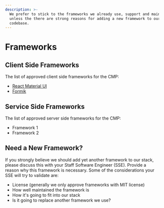 ```yaml
---
description: >-
  We prefer to stick to the frameworks we already use, support and maintain
  unless the there are strong reasons for adding a new framework to our
  codebase.
---
```


# Frameworks

## Client Side Frameworks

The list of approved client side frameworks for the CMP:

* [React Material UI](https://material-ui.com/)
* [Formik](https://formik.org/)

## Service Side Frameworks

The list of approved server side frameworks for the CMP:

* Framework 1
* Framework 2

## Need a New Framework?

If you strongly believe we should add yet another framework to our stack, please discuss this with your Staff Software Engineer \(SSE\). Provide a reason why this framework is necessary. Some of the considerations your SSE will try to validate are:

* License \(generally we only approve frameworks with MIT license\)
* How well maintained the framework is
* How it's going to fit into our stack
* Is it going to replace another framework we use?

